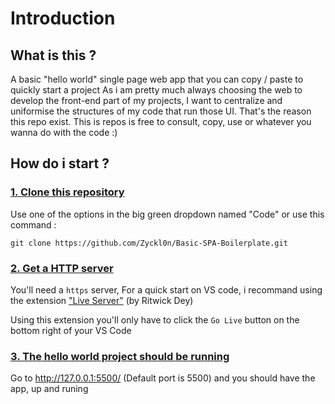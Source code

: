 # Introduction

## What is this ?
A basic "hello world" single page web app that you can copy / paste to quickly start a project
As i am pretty much always choosing the web to develop the front-end part of my projects, I want to centralize and uniformise the structures of my code that run those UI. That's the reason this repo exist.
This is repos is free to consult, copy, use or whatever you wanna do with the code :)

## How do i start ?

### <u>1. Clone this repository</u>
Use one of the options in the big green dropdown named "Code" or use this command :
```
git clone https://github.com/Zyckl0n/Basic-SPA-Boilerplate.git
```

### <u>2. Get a HTTP server</u>
You'll need a ```https``` server, For a quick start on VS code, i recommand using the extension ["Live Server"](https://marketplace.visualstudio.com/items/?itemName=ritwickdey.LiveServer) (by Ritwick Dey)

Using this extension you'll only have to click the ```Go Live``` button on the bottom right of your VS Code

### <u>3. The hello world project should be running</u>
Go to http://127.0.0.1:5500/ (Default port is 5500) and you should have the app, up and runing
